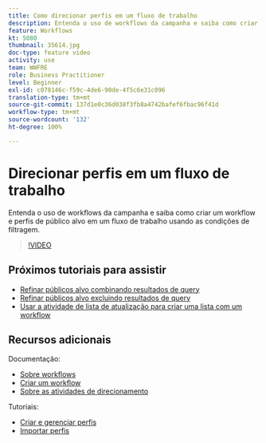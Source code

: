 ```yaml
---
title: Como direcionar perfis em um fluxo de trabalho
description: Entenda o uso de workflows da campanha e saiba como criar um fluxo de trabalho e direcionar perfis em um fluxo de trabalho usando as condições de filtragem.
feature: Workflows
kt: 5080
thumbnail: 35614.jpg
doc-type: feature video
activity: use
team: WWFRE
role: Business Practitioner
level: Beginner
exl-id: c078146c-f59c-4de6-90de-4f5c6e31c096
translation-type: tm+mt
source-git-commit: 137d1e0c36d038f3fb8a4742bafef6fbac96f41d
workflow-type: tm+mt
source-wordcount: '132'
ht-degree: 100%

---
```


# Direcionar perfis em um fluxo de trabalho

Entenda o uso de workflows da campanha e saiba como criar um workflow e perfis de público alvo em um fluxo de trabalho usando as condições de filtragem.

>[!VIDEO](https://video.tv.adobe.com/v/35614?quality=12)

## Próximos tutoriais para assistir

* [Refinar públicos alvo combinando resultados de query](/help/automating-with-workflows/refining-targets-by-combining-query-results.md)
* [Refinar públicos alvo excluindo resultados de query](/help/automating-with-workflows/refining-targets-by-excluding-query-results.md)
* [Usar a atividade de lista de atualização para criar uma lista com um workflow](/help/automating-with-workflows/using-the-update-list-activity.md)

## Recursos adicionais

Documentação:

* [Sobre workflows](https://docs.adobe.com/content/help/pt-BR/campaign-classic/using/automating-with-workflows/introduction/about-workflows.html)
* [Criar um workflow](https://docs.adobe.com/content/help/pt-BR/campaign-classic-learn/tutorials/getting-started/creating-a-workflow.html)
* [Sobre as atividades de direcionamento](https://docs.adobe.com/content/help/pt-BR/campaign-classic/using/automating-with-workflows/targeting-activities/about-targeting-activities.html)

Tutoriais:

* [Criar e gerenciar perfis](/help/profile-management/create-and-manage-profiles.md)
* [Importar perfis](/help/data-management/importing-profiles.md)
